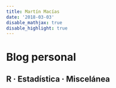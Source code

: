 ```yaml
---
title: Martín Macías
date: '2018-03-03'
disable_mathjax: true
disable_highlight: true
---
```


# Blog personal

## R · Estadística · Miscelánea